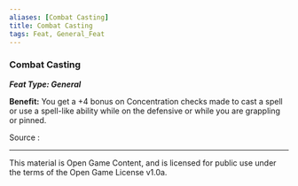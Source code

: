 ```yaml
---
aliases: [Combat Casting]
title: Combat Casting
tags: Feat, General_Feat
---
```

### Combat Casting 
***Feat Type: General***

**Benefit:** You get a +4 bonus on Concentration checks made to cast a
spell or use a spell-like ability while on the defensive or while you
are grappling or pinned.


Source :

---

This material is Open Game Content, and is licensed for public use under
the terms of the Open Game License v1.0a.
